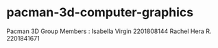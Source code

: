 # pacman-3d-computer-graphics
Pacman 3D
Group Members :
Isabella Virgin 2201808144
Rachel Hera R.  2201841671

